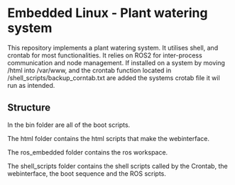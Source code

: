# Embedded Linux - Plant watering system

This repository implements a plant watering system. It utilises shell, and crontab for most functionalities. It relies on ROS2 for inter-process communication and node management. If installed on a system by moving /html into /var/www, and the crontab function located in /shell_scripts/backup_corntab.txt are added the systems crotab file it wil run as intended. 

## Structure

In the bin folder are all of the boot scripts.

The html folder contains the html scripts that make the webinterface.

The ros_embedded folder contains the ros workspace.

The shell_scripts folder contains the shell scripts called by the Crontab, the webinterface, the boot sequence and the ROS scripts.
